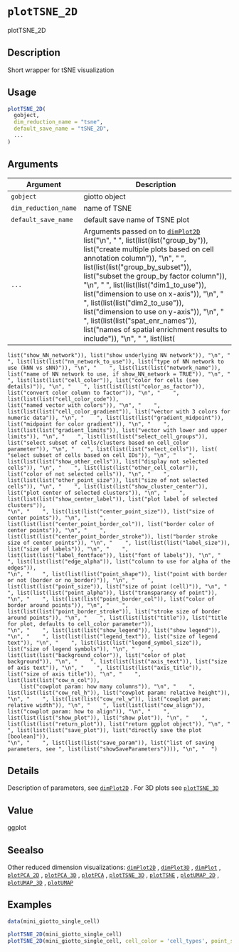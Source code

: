 # `plotTSNE_2D`

plotTSNE_2D


## Description

Short wrapper for tSNE visualization


## Usage

```r
plotTSNE_2D(
  gobject,
  dim_reduction_name = "tsne",
  default_save_name = "tSNE_2D",
  ...
)
```


## Arguments

Argument      |Description
------------- |----------------
`gobject`     |     giotto object
`dim_reduction_name`     |     name of TSNE
`default_save_name`     |     default save name of TSNE plot
`...`     |      Arguments passed on to [`dimPlot2D`](#dimplot2d)   list("\n", "    ", list(list(list("group_by")), list("create multiple plots based on cell annotation column")), "\n", "    ", list(list(list("group_by_subset")), list("subset the group_by factor column")), "\n", "    ", list(list(list("dim1_to_use")), list("dimension to use on x-axis")), "\n", "    ", list(list(list("dim2_to_use")), list("dimension to use on y-axis")), "\n", "    ", list(list(list("spat_enr_names")), list("names of spatial enrichment results to include")), "\n", "    ", list(list(
    list("show_NN_network")), list("show underlying NN network")), "\n", "    ", list(list(list("nn_network_to_use")), list("type of NN network to use (kNN vs sNN)")), "\n", "    ", list(list(list("network_name")), list("name of NN network to use, if show_NN_network = TRUE")), "\n", "    ", list(list(list("cell_color")), list("color for cells (see details)")), "\n", "    ", list(list(list("color_as_factor")), list("convert color column to factor")), "\n", "    ", list(list(list("cell_color_code")), 
    list("named vector with colors")), "\n", "    ", list(list(list("cell_color_gradient")), list("vector with 3 colors for numeric data")), "\n", "    ", list(list(list("gradient_midpoint")), list("midpoint for color gradient")), "\n", "    ", list(list(list("gradient_limits")), list("vector with lower and upper limits")), "\n", "    ", list(list(list("select_cell_groups")), list("select subset of cells/clusters based on cell_color parameter")), "\n", "    ", list(list(list("select_cells")), list(
    "select subset of cells based on cell IDs")), "\n", "    ", list(list(list("show_other_cells")), list("display not selected cells")), "\n", "    ", list(list(list("other_cell_color")), list("color of not selected cells")), "\n", "    ", list(list(list("other_point_size")), list("size of not selected cells")), "\n", "    ", list(list(list("show_cluster_center")), list("plot center of selected clusters")), "\n", "    ", list(list(list("show_center_label")), list("plot label of selected clusters")), 
    "\n", "    ", list(list(list("center_point_size")), list("size of center points")), "\n", "    ", list(list(list("center_point_border_col")), list("border color of center points")), "\n", "    ", list(list(list("center_point_border_stroke")), list("border stroke size of center points")), "\n", "    ", list(list(list("label_size")), list("size of labels")), "\n", "    ", list(list(list("label_fontface")), list("font of labels")), "\n", "    ", list(list(list("edge_alpha")), list("column to use for alpha of the edges")), 
    "\n", "    ", list(list(list("point_shape")), list("point with border or not (border or no_border)")), "\n", "    ", list(list(list("point_size")), list("size of point (cell)")), "\n", "    ", list(list(list("point_alpha")), list("transparancy of point")), "\n", "    ", list(list(list("point_border_col")), list("color of border around points")), "\n", "    ", list(list(list("point_border_stroke")), list("stroke size of border around points")), "\n", "    ", list(list(list("title")), list("title for plot, defaults to cell_color parameter")), 
    "\n", "    ", list(list(list("show_legend")), list("show legend")), "\n", "    ", list(list(list("legend_text")), list("size of legend text")), "\n", "    ", list(list(list("legend_symbol_size")), list("size of legend symbols")), "\n", "    ", list(list(list("background_color")), list("color of plot background")), "\n", "    ", list(list(list("axis_text")), list("size of axis text")), "\n", "    ", list(list(list("axis_title")), list("size of axis title")), "\n", "    ", list(list(list("cow_n_col")), 
        list("cowplot param: how many columns")), "\n", "    ", list(list(list("cow_rel_h")), list("cowplot param: relative height")), "\n", "    ", list(list(list("cow_rel_w")), list("cowplot param: relative width")), "\n", "    ", list(list(list("cow_align")), list("cowplot param: how to align")), "\n", "    ", list(list(list("show_plot")), list("show plot")), "\n", "    ", list(list(list("return_plot")), list("return ggplot object")), "\n", "    ", list(list(list("save_plot")), list("directly save the plot [boolean]")), 
    "\n", "    ", list(list(list("save_param")), list("list of saving parameters, see ", list(list("showSaveParameters")))), "\n", "  ")


## Details

Description of parameters, see [`dimPlot2D`](#dimplot2d) . For 3D plots see [`plotTSNE_3D`](#plottsne3d)


## Value

ggplot


## Seealso

Other reduced dimension visualizations:
 [`dimPlot2D`](#dimplot2d) ,
 [`dimPlot3D`](#dimplot3d) ,
 [`dimPlot`](#dimplot) ,
 [`plotPCA_2D`](#plotpca2d) ,
 [`plotPCA_3D`](#plotpca3d) ,
 [`plotPCA`](#plotpca) ,
 [`plotTSNE_3D`](#plottsne3d) ,
 [`plotTSNE`](#plottsne) ,
 [`plotUMAP_2D`](#plotumap2d) ,
 [`plotUMAP_3D`](#plotumap3d) ,
 [`plotUMAP`](#plotumap)


## Examples

```r
data(mini_giotto_single_cell)

plotTSNE_2D(mini_giotto_single_cell)
plotTSNE_2D(mini_giotto_single_cell, cell_color = 'cell_types', point_size = 3)
```


